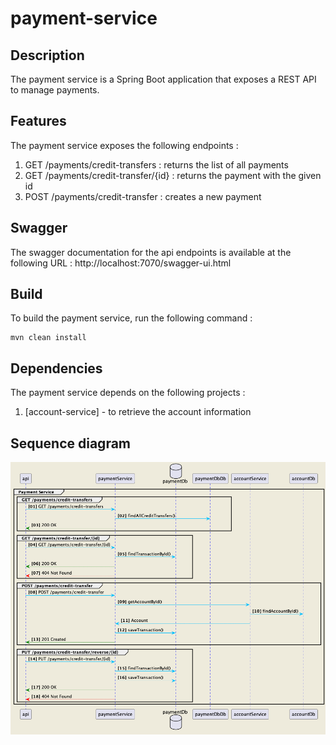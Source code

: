 # payment-service

## Description
The payment service is a Spring Boot application that exposes a REST API to manage payments.

## Features
The payment service exposes the following endpoints :
1. GET /payments/credit-transfers : returns the list of all payments
2. GET /payments/credit-transfer/{id} : returns the payment with the given id
3. POST /payments/credit-transfer : creates a new payment

## Swagger
The swagger documentation for the api endpoints is available at the following URL : http://localhost:7070/swagger-ui.html

## Build
To build the payment service, run the following command :
```
mvn clean install
```

## Dependencies
The payment service depends on the following projects :
1. [account-service] - to retrieve the account information

## Sequence diagram

![payment.png](docs/payment.png)